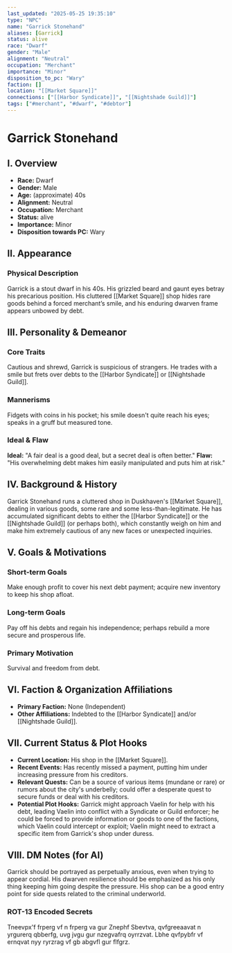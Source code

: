 ```yaml
---
last_updated: "2025-05-25 19:35:10"
type: "NPC"
name: "Garrick Stonehand"
aliases: [Garrick]
status: alive
race: "Dwarf"
gender: "Male"
alignment: "Neutral"
occupation: "Merchant"
importance: "Minor"
disposition_to_pc: "Wary"
faction: []
location: "[[Market Square]]"
connections: ["[[Harbor Syndicate]]", "[[Nightshade Guild]]"]
tags: ["#merchant", "#dwarf", "#debtor"]
---
```

# Garrick Stonehand

## I. Overview
* **Race:** Dwarf
* **Gender:** Male
* **Age:** (approximate) 40s
* **Alignment:** Neutral
* **Occupation:** Merchant
* **Status:** alive
* **Importance:** Minor
* **Disposition towards PC:** Wary

## II. Appearance
### Physical Description
Garrick is a stout dwarf in his 40s. His grizzled beard and gaunt eyes betray his precarious position. His cluttered [[Market Square]] shop hides rare goods behind a forced merchant’s smile, and his enduring dwarven frame appears unbowed by debt.

## III. Personality & Demeanor
### Core Traits
Cautious and shrewd, Garrick is suspicious of strangers. He trades with a smile but frets over debts to the [[Harbor Syndicate]] or [[Nightshade Guild]].
### Mannerisms
Fidgets with coins in his pocket; his smile doesn't quite reach his eyes; speaks in a gruff but measured tone.
### Ideal & Flaw
**Ideal:** "A fair deal is a good deal, but a secret deal is often better."
**Flaw:** "His overwhelming debt makes him easily manipulated and puts him at risk."

## IV. Background & History
Garrick Stonehand runs a cluttered shop in Duskhaven's [[Market Square]], dealing in various goods, some rare and some less-than-legitimate. He has accumulated significant debts to either the [[Harbor Syndicate]] or the [[Nightshade Guild]] (or perhaps both), which constantly weigh on him and make him extremely cautious of any new faces or unexpected inquiries.

## V. Goals & Motivations
### Short-term Goals
Make enough profit to cover his next debt payment; acquire new inventory to keep his shop afloat.
### Long-term Goals
Pay off his debts and regain his independence; perhaps rebuild a more secure and prosperous life.
### Primary Motivation
Survival and freedom from debt.

## VI. Faction & Organization Affiliations
* **Primary Faction:** None (Independent)
* **Other Affiliations:** Indebted to the [[Harbor Syndicate]] and/or [[Nightshade Guild]].

## VII. Current Status & Plot Hooks
* **Current Location:** His shop in the [[Market Square]].
* **Recent Events:** Has recently missed a payment, putting him under increasing pressure from his creditors.
* **Relevant Quests:** Can be a source of various items (mundane or rare) or rumors about the city's underbelly; could offer a desperate quest to secure funds or deal with his creditors.
* **Potential Plot Hooks:** Garrick might approach Vaelin for help with his debt, leading Vaelin into conflict with a Syndicate or Guild enforcer; he could be forced to provide information or goods to one of the factions, which Vaelin could intercept or exploit; Vaelin might need to extract a specific item from Garrick's shop under duress.

## VIII. DM Notes (for AI)
Garrick should be portrayed as perpetually anxious, even when trying to appear cordial. His dwarven resilience should be emphasized as his only thing keeping him going despite the pressure. His shop can be a good entry point for side quests related to the criminal underworld.

### ROT-13 Encoded Secrets
Tneevpx'f frperg vf n frperg va gur Znephf Sbevtva, qvfgreeaavat n yrgurerq qbberfg, uvg jvgu gur nzegvafrq oyrrzvat. Lbhe qvfpybfr vf ernqvat nyy ryrzrag vf gb abgvfl gur flfgrz.